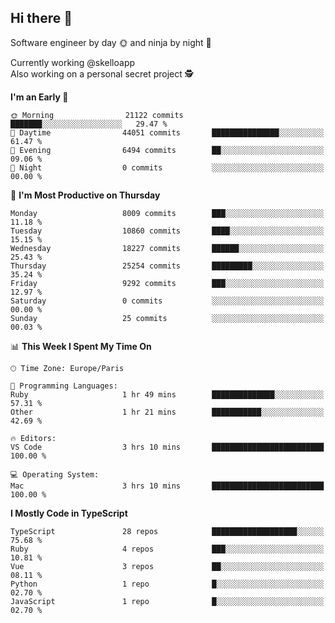 ## Hi there 👋

Software engineer by day 🌞 and ninja by night 🌝

Currently working @skelloapp <br>
Also working on a personal secret project 🕵️

<!--START_SECTION:waka-->
**I'm an Early 🐤** 

```text
🌞 Morning                21122 commits       ███████░░░░░░░░░░░░░░░░░░   29.47 % 
🌆 Daytime                44051 commits       ███████████████░░░░░░░░░░   61.47 % 
🌃 Evening                6494 commits        ██░░░░░░░░░░░░░░░░░░░░░░░   09.06 % 
🌙 Night                  0 commits           ░░░░░░░░░░░░░░░░░░░░░░░░░   00.00 % 
```
📅 **I'm Most Productive on Thursday** 

```text
Monday                   8009 commits        ███░░░░░░░░░░░░░░░░░░░░░░   11.18 % 
Tuesday                  10860 commits       ████░░░░░░░░░░░░░░░░░░░░░   15.15 % 
Wednesday                18227 commits       ██████░░░░░░░░░░░░░░░░░░░   25.43 % 
Thursday                 25254 commits       █████████░░░░░░░░░░░░░░░░   35.24 % 
Friday                   9292 commits        ███░░░░░░░░░░░░░░░░░░░░░░   12.97 % 
Saturday                 0 commits           ░░░░░░░░░░░░░░░░░░░░░░░░░   00.00 % 
Sunday                   25 commits          ░░░░░░░░░░░░░░░░░░░░░░░░░   00.03 % 
```


📊 **This Week I Spent My Time On** 

```text
🕑︎ Time Zone: Europe/Paris

💬 Programming Languages: 
Ruby                     1 hr 49 mins        ██████████████░░░░░░░░░░░   57.31 % 
Other                    1 hr 21 mins        ███████████░░░░░░░░░░░░░░   42.69 % 

🔥 Editors: 
VS Code                  3 hrs 10 mins       █████████████████████████   100.00 % 

💻 Operating System: 
Mac                      3 hrs 10 mins       █████████████████████████   100.00 % 
```

**I Mostly Code in TypeScript** 

```text
TypeScript               28 repos            ███████████████████░░░░░░   75.68 % 
Ruby                     4 repos             ███░░░░░░░░░░░░░░░░░░░░░░   10.81 % 
Vue                      3 repos             ██░░░░░░░░░░░░░░░░░░░░░░░   08.11 % 
Python                   1 repo              █░░░░░░░░░░░░░░░░░░░░░░░░   02.70 % 
JavaScript               1 repo              █░░░░░░░░░░░░░░░░░░░░░░░░   02.70 % 
```




<!--END_SECTION:waka-->

<!--
**antoinelncl/antoinelncl** is a ✨ _special_ ✨ repository because its `README.md` (this file) appears on your GitHub profile.

Here are some ideas to get you started:

- 🔭 I’m currently working on ...
- 🌱 I’m currently learning ...
- 👯 I’m looking to collaborate on ...
- 🤔 I’m looking for help with ...
- 💬 Ask me about ...
- 📫 How to reach me: ...
- 😄 Pronouns: ...
- ⚡ Fun fact: ...
-->
